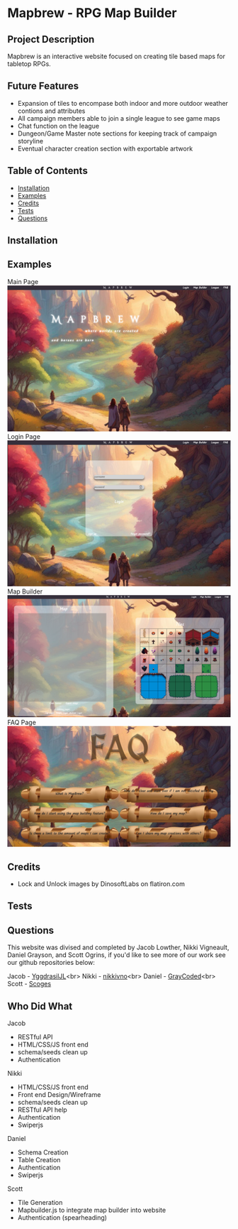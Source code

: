 # Mapbrew - RPG Map Builder

## Project Description

Mapbrew is an interactive website focused on creating tile based maps for tabletop RPGs. 

## Future Features

- Expansion of tiles to encompase both indoor and more outdoor weather contions and attributes
- All campaign members able to join a single league to see game maps
- Chat function on the league 
- Dungeon/Game Master note sections for keeping track of campaign storyline
- Eventual character creation section with exportable artwork


## Table of Contents

- [Installation](#installation)
- [Examples](#examples)
- [Credits](#credits)
- [Tests](#tests)
- [Questions](#questions)

## Installation <a id="installation"></a>

## Examples <a id="examples"></a>

Main Page 
![Main Page](./public/assets/images/site%20examples/mainexample.png)
Login Page
![login Page](./public/assets/images/site%20examples/loginexample.png)
Map Builder
![Map Builder](./public/assets/images/site%20examples/builderexample.png)
FAQ Page
![FAQ Page](./public/assets/images/site%20examples/faqexample.png)

## Credits<a id="credits"></a>

- Lock and Unlock images by DinosoftLabs on flatiron.com 

## Tests <a id="tests"></a>

## Questions <a id="questions"></a>

This website was divised and completed by Jacob Lowther, Nikki Vigneault, Daniel Grayson, and Scott Ogrins, if you'd like to see more of our work see our github repositories below:

Jacob - [YggdrasilJL]("https://github.com/YggdrasilJL")<br>
Nikki - [nikkivno]("https://github.com/nikkivno")<br>
Daniel - [GrayCoded]("https://github.com/GrayCoded")<br>
Scott - [Scoges]("https://github.com/scoges")

## Who Did What


Jacob
- RESTful API 
- HTML/CSS/JS front end 
- schema/seeds clean up
- Authentication

Nikki 
- HTML/CSS/JS front end
- Front end Design/Wireframe
- schema/seeds clean up
- RESTful API help 
- Authentication 
- Swiperjs 

Daniel 
- Schema Creation
- Table Creation
- Authentication
- Swiperjs

Scott
- Tile Generation 
- Mapbuilder.js to integrate map builder into website 
- Authentication (spearheading)